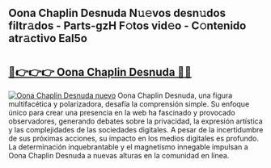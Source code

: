 ## Oona Chaplin Desnuda N𝚞𝚎vos desn𝚞dos filtr𝚊dos - Parts-gzH F𝚘tos vid𝚎o - C𝚘ntenido atr𝚊ctivo Eal5o

# <h2><a href="http://mbbrj5l.tromn.icu/?c=Oona+Chaplin+Desnuda">🔗👉👉👉 Oona Chaplin Desnuda 🔗🔗</a></h2>

[![Oona Chaplin Desnuda nuevo](https://i.imgur.com/pEAQMta.gif)](http://mbbrj5l.tromn.icu/?c=Oona+Chaplin+Desnuda)
Oona Chaplin Desnuda, una figura multifacética y polarizadora, desafía la comprensión simple. Su enfoque único para crear una presencia en la web ha fascinado y provocado observadores, generando debates sobre la privacidad, la expresión artística y las complejidades de las sociedades digitales. A pesar de la incertidumbre de sus próximas acciones, su impacto en los medios digitales es profundo. La determinación inquebrantable y el magnetismo innegable impulsan a Oona Chaplin Desnuda a nuevas alturas en la comunidad en línea.
